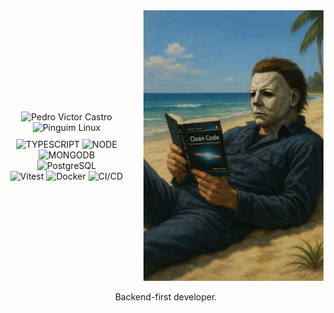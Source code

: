 <div align="center" style="display: flex; justify-content: center; align-items: center; gap: 30px;">

  <div>
    <p align="center" style="margin: 0;">
      <img src="https://img.shields.io/badge/Pedro%20Victor-800020?style=for-the-badge&logo=person&logoColor=white" alt="Pedro Victor Castro" />
      <img src="https://img.shields.io/badge/-000?style=for-the-badge&logo=linux&logoColor=white" alt="Pinguim Linux" />
    </p>

   <div align="center" style="margin-top: 10px;">
      <img src="https://img.shields.io/badge/TYPESCRIPT-3178C6?style=for-the-badge&logo=typescript&logoColor=white" alt="TYPESCRIPT" />
      <img src="https://img.shields.io/badge/NODE-339933?style=for-the-badge&logo=node.js&logoColor=white" alt="NODE" />
      <br>
      <img src="https://img.shields.io/badge/MONGODB-47A248?style=for-the-badge&logo=mongodb&logoColor=white" alt="MONGODB" />
      <img src="https://img.shields.io/badge/PostgreSQL-336791?style=for-the-badge&logo=postgresql&logoColor=white" alt="PostgreSQL" />
      <br>
      <img src="https://img.shields.io/badge/Vitest-6E9F18?style=for-the-badge&logo=vitest&logoColor=white" alt="Vitest" />
      <img src="https://img.shields.io/badge/Docker-2496ED?style=for-the-badge&logo=docker&logoColor=white" alt="Docker" />
      <img src="https://img.shields.io/badge/CI%2FCD-0A0A0A?style=for-the-badge&logo=githubactions&logoColor=white" alt="CI/CD" />
    </div>
  </div>

  <div>
    <img src="./clean-code.png" alt="Clean Code" width="400" />
  </div>

</div>

<p align="center">Backend-first developer.</p>
